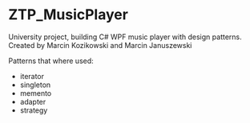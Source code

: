 # ZTP_MusicPlayer

University project, building C# WPF music player with design patterns.
Created by Marcin Kozikowski and Marcin Januszewski

Patterns that where used:
- iterator
- singleton
- memento
- adapter
- strategy
